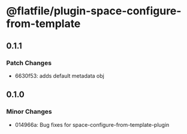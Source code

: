 # @flatfile/plugin-space-configure-from-template

## 0.1.1

### Patch Changes

- 6630f53: adds default metadata obj

## 0.1.0

### Minor Changes

- 014966a: Bug fixes for space-configure-from-template-plugin
